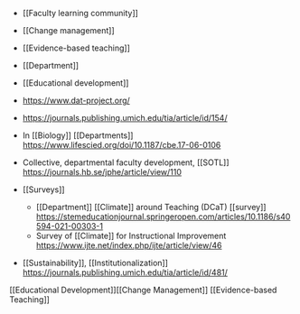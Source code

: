   - [[Faculty learning community]]
  - [[Change management]]
  - [[Evidence-based teaching]]
  - [[Department]]
  - [[Educational development]]

  - https://www.dat-project.org/
  - https://journals.publishing.umich.edu/tia/article/id/154/
  - In [[Biology]]
    [[Departments]]
    https://www.lifescied.org/doi/10.1187/cbe.17-06-0106

  - Collective, departmental faculty development,
    [[SOTL]]
    https://journals.hb.se/jphe/article/view/110

  - [[Surveys]]
      - [[Department]]
        [[Climate]] around Teaching (DCaT)
        [[survey]]
        https://stemeducationjournal.springeropen.com/articles/10.1186/s40594-021-00303-1
      - Survey of [[Climate]] for Instructional
        Improvement
        https://www.ijte.net/index.php/ijte/article/view/46

  - [[Sustainability]],
    [[Institutionalization]]
    https://journals.publishing.umich.edu/tia/article/id/481/

[[Educational Development]][[Change Management]] [[Evidence-based Teaching]]